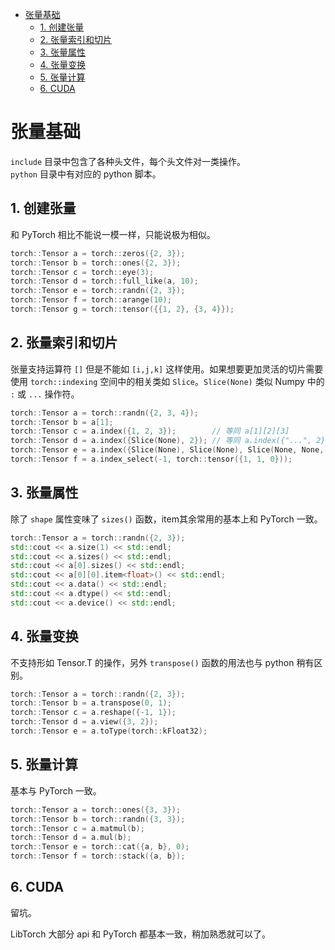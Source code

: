 - [张量基础](#张量基础)
  - [1. 创建张量](#1-创建张量)
  - [2. 张量索引和切片](#2-张量索引和切片)
  - [3. 张量属性](#3-张量属性)
  - [4. 张量变换](#4-张量变换)
  - [5. 张量计算](#5-张量计算)
  - [6. CUDA](#6-cuda)

# 张量基础

`include` 目录中包含了各种头文件，每个头文件对一类操作。  
`python` 目录中有对应的 python 脚本。 

## 1. 创建张量

和 PyTorch 相比不能说一模一样，只能说极为相似。

```cpp
torch::Tensor a = torch::zeros({2, 3});
torch::Tensor b = torch::ones({2, 3});
torch::Tensor c = torch::eye(3);
torch::Tensor d = torch::full_like(a, 10);
torch::Tensor e = torch::randn({2, 3});
torch::Tensor f = torch::arange(10);
torch::Tensor g = torch::tensor({{1, 2}, {3, 4}});
```


## 2. 张量索引和切片
张量支持运算符 `[]` 但是不能如 `[i,j,k]` 这样使用。如果想要更加灵活的切片需要使用 `torch::indexing` 空间中的相关类如 `Slice`。`Slice(None)` 类似 Numpy 中的 `:` 或 `...` 操作符。

```cpp
torch::Tensor a = torch::randn({2, 3, 4});
torch::Tensor b = a[1];
torch::Tensor c = a.index({1, 2, 3});        // 等同 a[1][2][3]
torch::Tensor d = a.index({Slice(None), 2}); // 等同 a.index({"...", 2})
torch::Tensor e = a.index({Slice(None), Slice(None), Slice(None, None, 2)});
torch::Tensor f = a.index_select(-1, torch::tensor({1, 1, 0}));
```

## 3. 张量属性
除了 `shape` 属性变味了 `sizes()` 函数，item其余常用的基本上和 PyTorch 一致。
```cpp
torch::Tensor a = torch::randn({2, 3});
std::cout << a.size(1) << std::endl;
std::cout << a.sizes() << std::endl;
std::cout << a[0].sizes() << std::endl;
std::cout << a[0][0].item<float>() << std::endl;
std::cout << a.data() << std::endl;
std::cout << a.dtype() << std::endl;
std::cout << a.device() << std::endl;
```

## 4. 张量变换

不支持形如 Tensor.T 的操作，另外 `transpose()` 函数的用法也与 python 稍有区别。
```cpp
torch::Tensor a = torch::randn({2, 3});
torch::Tensor b = a.transpose(0, 1);
torch::Tensor c = a.reshape({-1, 1});
torch::Tensor d = a.view({3, 2});
torch::Tensor e = a.toType(torch::kFloat32);
```

## 5. 张量计算

基本与 PyTorch 一致。
```cpp
torch::Tensor a = torch::ones({3, 3});
torch::Tensor b = torch::randn({3, 3});
torch::Tensor c = a.matmul(b);
torch::Tensor d = a.mul(b);
torch::Tensor e = torch::cat({a, b}, 0);
torch::Tensor f = torch::stack({a, b});
```

## 6. CUDA
留坑。

LibTorch 大部分 api 和 PyTorch 都基本一致，稍加熟悉就可以了。